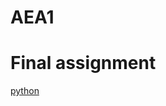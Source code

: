 # AEA1
# Final assignment

[python](https://colab.research.google.com/drive/1_ZLJ-8Pd_eTH6-f6Zq8gjKVskwGcVfoF#scrollTo=u94NYO1D7327)

